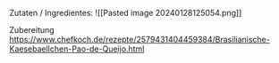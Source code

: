 
Zutaten / Ingredientes:
![[Pasted image 20240128125054.png]]

Zubereitung
https://www.chefkoch.de/rezepte/2579431404459384/Brasilianische-Kaesebaellchen-Pao-de-Queijo.html